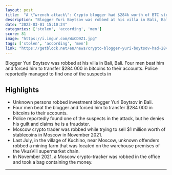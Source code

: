 ```yaml
---
layout: post
title:  "A \"wrench attack\": Crypto blogger had $284k worth of BTC stolen."
description: "Blogger Yuri Boytsov was robbed at his villa in Bali, Bali. Four men beat him and forced him to transfer $284 000 in bitcoins to their accounts. Police reportedly managed to find one of the suspects in"
date: "2023-03-01 15:10:24"
categories: ['stolen', 'according', 'men']
score: 81
image: "https://i.imgur.com/WxCD9Z1.jpg"
tags: ['stolen', 'according', 'men']
link: "https://getblock.net/en/news/crypto-blogger-yuri-boytsov-had-284-000-stolen-in-bitcoins/"
---
```


Blogger Yuri Boytsov was robbed at his villa in Bali, Bali. Four men beat him and forced him to transfer $284 000 in bitcoins to their accounts. Police reportedly managed to find one of the suspects in

## Highlights

- Unknown persons robbed investment blogger Yuri Boytsov in Bali.
- Four men beat the blogger and forced him to transfer $284 000 in bitcoins to their accounts.
- Police reportedly found one of the suspects in the attack, but he denies his guilt and claims he is a fraudster.
- Moscow crypto trader was robbed while trying to sell $1 million worth of stablecoins in Moscow in November 2021.
- Last July, in the village of Kuchino, near Moscow, unknown offenders robbed a mining farm that was located on the warehouse premises of the VkusVill supermarket chain.
- In November 2021, a Moscow crypto-tracker was robbed in the office and took a bag containing the money.

---
